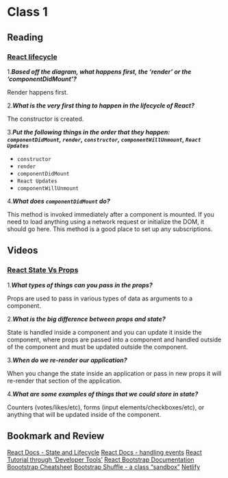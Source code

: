 # Class 1

## Reading

### [React lifecycle](https://medium.com/@joshuablankenshipnola/react-component-lifecycle-events-cb77e670a093)

1.***Based off the diagram, what happens first, the ‘render’ or the ‘componentDidMount’?***

Render happens first.

2.***What is the very first thing to happen in the lifecycle of React?***

The constructor is created.

3.***Put the following things in the order that they happen: `componentDidMount`, `render`, `constructor`, `componentWillUnmount`, `React Updates`***

* `constructor`
* `render`
* `componentDidMount`
* `React Updates`
* `componentWillUnmount`

4.***What does `componentDidMount` do?***

This method is invoked immediately after a component is mounted. If you need to load anything using a network request or initialize the DOM, it should go here. This method is a good place to set up any subscriptions.

## Videos

### [React State Vs Props](https://www.youtube.com/watch?v=IYvD9oBCuJI)

1.***What types of things can you pass in the props?***

Props are used to pass in various types of data as arguments to a component.

2.***What is the big difference between props and state?***

State is handled inside a component and you can update it inside the component, where props are passed into a component and handled outside of the component and must be updated outside the component.

3.***When do we re-render our application?***

When you change the state inside an application or pass in new props it will re-render that section of the application.

4.***What are some examples of things that we could store in state?***

Counters (votes/likes/etc), forms (input elements/checkboxes/etc), or anything that will be updated inside of the component.

## Bookmark and Review

[React Docs - State and Lifecycle](https://legacy.reactjs.org/docs/state-and-lifecycle.html)
[React Docs - handling events](https://legacy.reactjs.org/docs/handling-events.html)
[React Tutorial through ‘Developer Tools’](https://react.dev/learn/tutorial-tic-tac-toe)
[React Bootstrap Documentation](https://react-bootstrap.github.io/)
[Boootstrap Cheatsheet](https://getbootstrap.com/docs/5.0/examples/cheatsheet/)
[Bootstrap Shuffle - a class “sandbox”](https://bootstrapshuffle.com/classes)
[Netlify](https://www.netlify.com/)
